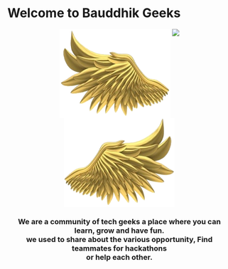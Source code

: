# Welcome to Bauddhik Geeks

<p align="center">
<span>
  <img align="top" src="https://raw.githubusercontent.com/Nitesh-thapliyal/Nitesh-thapliyal/main/left.png" width="250" height="200"/> 

  <img src="https://cdn.discordapp.com/attachments/774181841535238165/888070855882596382/Bauddhik_-_Geeks_Logo_edit.png" width="250" />

  <img align="top" src="https://raw.githubusercontent.com/Nitesh-thapliyal/Nitesh-thapliyal/main/right.png" width="250" height="200"/> 

</span>
<h3 align="center">We are a community of tech geeks a place where you can learn, grow and have fun.<br> we used to share about the various opportunity, Find teammates for hackathons <br>or help each other.</h3>
</p>

